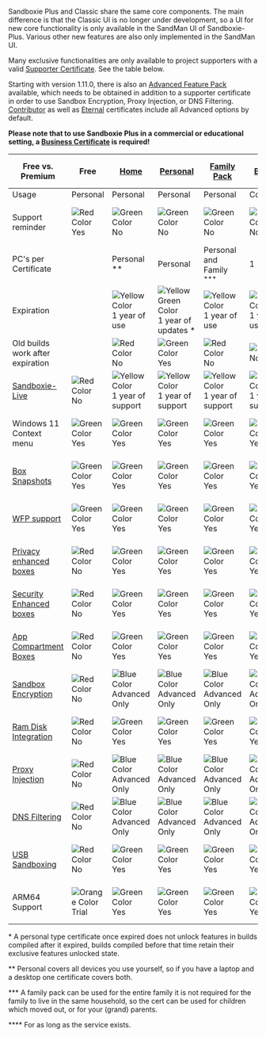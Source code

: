 Sandboxie Plus and Classic share the same core components. The main difference is that the Classic UI is no longer under development, so a UI for new core functionality is only available in the SandMan UI of Sandboxie-Plus. Various other new features are also only implemented in the SandMan UI.

Many exclusive functionalities are only available to project supporters with a valid [Supporter Certificate](https://sandboxie-plus.com/supporter-certificate/). See the table below.

Starting with version 1.11.0, there is also an [Advanced Feature Pack](https://xanasoft.com/product/sandboxie-plus-advanced-upgrade/) available, which needs to be obtained in addition to a supporter certificate in order to use Sandbox Encryption, Proxy Injection, or DNS Filtering. [Contributor](https://sandboxie-plus.com/contribute/) as well as [Eternal](https://xanasoft.com/product/sandboxie-plus-eternal/) certificates include all Advanced options by default.

**Please note that to use Sandboxie Plus in a commercial or educational setting, a [Business Certificate](https://xanasoft.com/product/sandboxie-plus-business-certificate/) is required!**

| Free vs. Premium           											| Free                                            												| [Home](https://xanasoft.com/product/sandboxie-plus-home/)  												| [Personal](https://xanasoft.com/product/sandboxie-plus-personal/)  													| [Family Pack](https://xanasoft.com/product/sandboxie-plus-familypack/)  									| [Business](https://xanasoft.com/product/sandboxie-plus-business/)  										| [Eternal](https://xanasoft.com/product/sandboxie-plus-eternal/)  							 			| Plus vs. Classic  | Free 						                     								 				| Premium                                            													|
|-----------------------------------------------------------------------|-----------------------------------------------------------------------------------------------|-----------------------------------------------------------------------------------------------------------|-----------------------------------------------------------------------------------------------------------------------|-----------------------------------------------------------------------------------------------------------|-----------------------------------------------------------------------------------------------------------|-------------------------------------------------------------------------------------------------------|-------------------|-----------------------------------------------------------------------------------------------|-------------------------------------------------------------------------------------------------------|
| Usage 																| Personal 						 																| Personal                                        															| Personal                                                    															| Personal                                                          										| Commercial                                                        										| Personal                                                    											| 					|	                                                      								 		|                 																						|
| Support reminder 				 										| ![Red Color](https://placeholder.antonshell.me/img?width=15&color_bg=ff0000&text=+) Yes   	| ![Green Color](https://placeholder.antonshell.me/img?width=15&color_bg=7cfc00&text=+) No 					| ![Green Color](https://placeholder.antonshell.me/img?width=15&color_bg=7cfc00&text=+) No   							| ![Green Color](https://placeholder.antonshell.me/img?width=15&color_bg=7cfc00&text=+) No   				| ![Green Color](https://placeholder.antonshell.me/img?width=15&color_bg=7cfc00&text=+) No   				| ![Green Color](https://placeholder.antonshell.me/img?width=15&color_bg=7cfc00&text=+) No    			|                 	| ![Red Color](https://placeholder.antonshell.me/img?width=15&color_bg=ff0000&text=+) Yes 		| ![Green Color](https://placeholder.antonshell.me/img?width=15&color_bg=7cfc00&text=+) No 				|
| PC's per Certificate 			 										|                                                 												| Personal \*\*                                               												| Personal                                                          													| Personal and Family <sup>\*\*\*</sup>                                           							| 1                                                           												| Personal and Family           															 			|                 	|                                                 								 				| As Certified  																						|
| Expiration 					 										|                                                 												| ![Yellow Color](https://placeholder.antonshell.me/img?width=15&color_bg=ffff00&text=+) 1 year of use  	| ![Yellow Green Color](https://placeholder.antonshell.me/img?width=15&color_bg=9acd32&text=+) 1 year of updates \* 	| ![Yellow Color](https://placeholder.antonshell.me/img?width=15&color_bg=ffff00&text=+) 1 year of use  	| ![Yellow Color](https://placeholder.antonshell.me/img?width=15&color_bg=ffff00&text=+) 1 year of use  	| ![Green Color](https://placeholder.antonshell.me/img?width=15&color_bg=7cfc00&text=+) No   			|                 	|                                                 								 				| As Certified  																						|
| Old builds work after expiration 	 									|                                                 												| ![Red Color](https://placeholder.antonshell.me/img?width=15&color_bg=ff0000&text=+) No    				| ![Green Color](https://placeholder.antonshell.me/img?width=15&color_bg=7cfc00&text=+) Yes   							| ![Red Color](https://placeholder.antonshell.me/img?width=15&color_bg=ff0000&text=+) No   					| ![Red Color](https://placeholder.antonshell.me/img?width=15&color_bg=ff0000&text=+) No   					|                                                            								 			|                 	|                                                 								 				| As Certified  																						|
| [Sandboxie-Live](../PlusContent/Sandboxie-Live.md) 					| ![Red Color](https://placeholder.antonshell.me/img?width=15&color_bg=ff0000&text=+) No    	| ![Yellow Color](https://placeholder.antonshell.me/img?width=15&color_bg=ffff00&text=+) 1 year of support  | ![Yellow Color](https://placeholder.antonshell.me/img?width=15&color_bg=ffff00&text=+) 1 year of support  			| ![Yellow Color](https://placeholder.antonshell.me/img?width=15&color_bg=ffff00&text=+) 1 year of support  | ![Yellow Color](https://placeholder.antonshell.me/img?width=15&color_bg=ffff00&text=+) 1 year of support 	| ![Green Color](https://placeholder.antonshell.me/img?width=15&color_bg=7cfc00&text=+) Yes\*\*\*\* 	|                 	| ![Red Color](https://placeholder.antonshell.me/img?width=15&color_bg=ff0000&text=+) No  		| ![Red Color](https://placeholder.antonshell.me/img?width=15&color_bg=ff0000&text=+) No 				|
| Windows 11 Context menu        										| ![Green Color](https://placeholder.antonshell.me/img?width=15&color_bg=7cfc00&text=+) Yes 	| ![Green Color](https://placeholder.antonshell.me/img?width=15&color_bg=7cfc00&text=+) Yes  				| ![Green Color](https://placeholder.antonshell.me/img?width=15&color_bg=7cfc00&text=+) Yes  							| ![Green Color](https://placeholder.antonshell.me/img?width=15&color_bg=7cfc00&text=+) Yes  				| ![Green Color](https://placeholder.antonshell.me/img?width=15&color_bg=7cfc00&text=+) Yes  				| ![Green Color](https://placeholder.antonshell.me/img?width=15&color_bg=7cfc00&text=+) Yes  			|                 	| ![Red Color](https://placeholder.antonshell.me/img?width=15&color_bg=ff0000&text=+) No  		| ![Red Color](https://placeholder.antonshell.me/img?width=15&color_bg=ff0000&text=+) No 				|
| [Box Snapshots](../PlusContent/BoxSnapshots.md)  						| ![Green Color](https://placeholder.antonshell.me/img?width=15&color_bg=7cfc00&text=+) Yes 	| ![Green Color](https://placeholder.antonshell.me/img?width=15&color_bg=7cfc00&text=+) Yes  				| ![Green Color](https://placeholder.antonshell.me/img?width=15&color_bg=7cfc00&text=+) Yes  							| ![Green Color](https://placeholder.antonshell.me/img?width=15&color_bg=7cfc00&text=+) Yes  				| ![Green Color](https://placeholder.antonshell.me/img?width=15&color_bg=7cfc00&text=+) Yes  				| ![Green Color](https://placeholder.antonshell.me/img?width=15&color_bg=7cfc00&text=+) Yes  			|                 	| ![Red Color](https://placeholder.antonshell.me/img?width=15&color_bg=ff0000&text=+) No  		| ![Red Color](https://placeholder.antonshell.me/img?width=15&color_bg=ff0000&text=+) No 				|
| [WFP support](../PlusContent/WFPSupport.md)  							| ![Green Color](https://placeholder.antonshell.me/img?width=15&color_bg=7cfc00&text=+) Yes 	| ![Green Color](https://placeholder.antonshell.me/img?width=15&color_bg=7cfc00&text=+) Yes  				| ![Green Color](https://placeholder.antonshell.me/img?width=15&color_bg=7cfc00&text=+) Yes  							| ![Green Color](https://placeholder.antonshell.me/img?width=15&color_bg=7cfc00&text=+) Yes  				| ![Green Color](https://placeholder.antonshell.me/img?width=15&color_bg=7cfc00&text=+) Yes  				| ![Green Color](https://placeholder.antonshell.me/img?width=15&color_bg=7cfc00&text=+) Yes  			|                 	| ![Red Color](https://placeholder.antonshell.me/img?width=15&color_bg=ff0000&text=+) No  		| ![Yellow Color](https://placeholder.antonshell.me/img?width=15&color_bg=ffff00&text=+) Yes (No UI) 	|
| [Privacy enhanced boxes](../PlusContent/privacy-mode.md)  			| ![Red Color](https://placeholder.antonshell.me/img?width=15&color_bg=ff0000&text=+) No    	| ![Green Color](https://placeholder.antonshell.me/img?width=15&color_bg=7cfc00&text=+) Yes  				| ![Green Color](https://placeholder.antonshell.me/img?width=15&color_bg=7cfc00&text=+) Yes  							| ![Green Color](https://placeholder.antonshell.me/img?width=15&color_bg=7cfc00&text=+) Yes  				| ![Green Color](https://placeholder.antonshell.me/img?width=15&color_bg=7cfc00&text=+) Yes  				| ![Green Color](https://placeholder.antonshell.me/img?width=15&color_bg=7cfc00&text=+) Yes  			|                 	| ![Red Color](https://placeholder.antonshell.me/img?width=15&color_bg=ff0000&text=+) No  		| ![Yellow Color](https://placeholder.antonshell.me/img?width=15&color_bg=ffff00&text=+) Yes (No UI) 	|
| [Security Enhanced boxes](../PlusContent/security-mode.md)  			| ![Red Color](https://placeholder.antonshell.me/img?width=15&color_bg=ff0000&text=+) No    	| ![Green Color](https://placeholder.antonshell.me/img?width=15&color_bg=7cfc00&text=+) Yes  				| ![Green Color](https://placeholder.antonshell.me/img?width=15&color_bg=7cfc00&text=+) Yes  							| ![Green Color](https://placeholder.antonshell.me/img?width=15&color_bg=7cfc00&text=+) Yes  				| ![Green Color](https://placeholder.antonshell.me/img?width=15&color_bg=7cfc00&text=+) Yes  				| ![Green Color](https://placeholder.antonshell.me/img?width=15&color_bg=7cfc00&text=+) Yes  			|                 	| ![Red Color](https://placeholder.antonshell.me/img?width=15&color_bg=ff0000&text=+) No  		| ![Yellow Color](https://placeholder.antonshell.me/img?width=15&color_bg=ffff00&text=+) Yes (No UI) 	|
| [App Compartment Boxes](../PlusContent/compartment-mode.md) 			| ![Red Color](https://placeholder.antonshell.me/img?width=15&color_bg=ff0000&text=+) No    	| ![Green Color](https://placeholder.antonshell.me/img?width=15&color_bg=7cfc00&text=+) Yes  				| ![Green Color](https://placeholder.antonshell.me/img?width=15&color_bg=7cfc00&text=+) Yes  							| ![Green Color](https://placeholder.antonshell.me/img?width=15&color_bg=7cfc00&text=+) Yes  				| ![Green Color](https://placeholder.antonshell.me/img?width=15&color_bg=7cfc00&text=+) Yes  				| ![Green Color](https://placeholder.antonshell.me/img?width=15&color_bg=7cfc00&text=+) Yes  			|                 	| ![Red Color](https://placeholder.antonshell.me/img?width=15&color_bg=ff0000&text=+) No  		| ![Yellow Color](https://placeholder.antonshell.me/img?width=15&color_bg=ffff00&text=+) Yes (No UI) 	|
| [Sandbox Encryption](../PlusContent/BoxEncryption.md)  				| ![Red Color](https://placeholder.antonshell.me/img?width=15&color_bg=ff0000&text=+) No    	| ![Blue Color](https://placeholder.antonshell.me/img?width=15&color_bg=00bfff&text=+) Advanced Only  		| ![Blue Color](https://placeholder.antonshell.me/img?width=15&color_bg=00bfff&text=+) Advanced Only  					| ![Blue Color](https://placeholder.antonshell.me/img?width=15&color_bg=00bfff&text=+) Advanced Only  		| ![Blue Color](https://placeholder.antonshell.me/img?width=15&color_bg=00bfff&text=+) Advanced Only  		| ![Green Color](https://placeholder.antonshell.me/img?width=15&color_bg=7cfc00&text=+) Yes  			|                 	| ![Red Color](https://placeholder.antonshell.me/img?width=15&color_bg=ff0000&text=+) No  		| ![Red Color](https://placeholder.antonshell.me/img?width=15&color_bg=ff0000&text=+) No 				|
| [Ram Disk Integration](../PlusContent/RamDiskSupport.md)  			| ![Red Color](https://placeholder.antonshell.me/img?width=15&color_bg=ff0000&text=+) No    	| ![Green Color](https://placeholder.antonshell.me/img?width=15&color_bg=7cfc00&text=+) Yes  				| ![Green Color](https://placeholder.antonshell.me/img?width=15&color_bg=7cfc00&text=+) Yes  							| ![Green Color](https://placeholder.antonshell.me/img?width=15&color_bg=7cfc00&text=+) Yes  				| ![Green Color](https://placeholder.antonshell.me/img?width=15&color_bg=7cfc00&text=+) Yes  				| ![Green Color](https://placeholder.antonshell.me/img?width=15&color_bg=7cfc00&text=+) Yes  			|                 	| ![Red Color](https://placeholder.antonshell.me/img?width=15&color_bg=ff0000&text=+) No  		| ![Yellow Color](https://placeholder.antonshell.me/img?width=15&color_bg=ffff00&text=+) Yes (No UI) 	|
| [Proxy Injection](../PlusContent/ProxySupport.md)  					| ![Red Color](https://placeholder.antonshell.me/img?width=15&color_bg=ff0000&text=+) No    	| ![Blue Color](https://placeholder.antonshell.me/img?width=15&color_bg=00bfff&text=+) Advanced Only  		| ![Blue Color](https://placeholder.antonshell.me/img?width=15&color_bg=00bfff&text=+) Advanced Only  					| ![Blue Color](https://placeholder.antonshell.me/img?width=15&color_bg=00bfff&text=+) Advanced Only  		| ![Blue Color](https://placeholder.antonshell.me/img?width=15&color_bg=00bfff&text=+) Advanced Only  		| ![Green Color](https://placeholder.antonshell.me/img?width=15&color_bg=7cfc00&text=+) Yes  			|                 	| ![Red Color](https://placeholder.antonshell.me/img?width=15&color_bg=ff0000&text=+) No  		| ![Yellow Color](https://placeholder.antonshell.me/img?width=15&color_bg=ffff00&text=+) Yes (No UI) 	|
| [DNS Filtering](../PlusContent/DNSFilter.md)  						| ![Red Color](https://placeholder.antonshell.me/img?width=15&color_bg=ff0000&text=+) No    	| ![Blue Color](https://placeholder.antonshell.me/img?width=15&color_bg=00bfff&text=+) Advanced Only  		| ![Blue Color](https://placeholder.antonshell.me/img?width=15&color_bg=00bfff&text=+) Advanced Only  					| ![Blue Color](https://placeholder.antonshell.me/img?width=15&color_bg=00bfff&text=+) Advanced Only  		| ![Blue Color](https://placeholder.antonshell.me/img?width=15&color_bg=00bfff&text=+) Advanced Only  		| ![Green Color](https://placeholder.antonshell.me/img?width=15&color_bg=7cfc00&text=+) Yes  			|                 	| ![Red Color](https://placeholder.antonshell.me/img?width=15&color_bg=ff0000&text=+) No  		| ![Yellow Color](https://placeholder.antonshell.me/img?width=15&color_bg=ffff00&text=+) Yes (No UI) 	|
| [USB Sandboxing](../PlusContent/USBSandboxing.md)  					| ![Red Color](https://placeholder.antonshell.me/img?width=15&color_bg=ff0000&text=+) No    	| ![Green Color](https://placeholder.antonshell.me/img?width=15&color_bg=7cfc00&text=+) Yes  				| ![Green Color](https://placeholder.antonshell.me/img?width=15&color_bg=7cfc00&text=+) Yes  							| ![Green Color](https://placeholder.antonshell.me/img?width=15&color_bg=7cfc00&text=+) Yes  				| ![Green Color](https://placeholder.antonshell.me/img?width=15&color_bg=7cfc00&text=+) Yes  				| ![Green Color](https://placeholder.antonshell.me/img?width=15&color_bg=7cfc00&text=+) Yes  			|                 	| ![Red Color](https://placeholder.antonshell.me/img?width=15&color_bg=ff0000&text=+) No  		| ![Red Color](https://placeholder.antonshell.me/img?width=15&color_bg=ff0000&text=+) No 				|
| ARM64 Support                                							| ![Orange Color](https://placeholder.antonshell.me/img?width=15&color_bg=ffa500&text=+) Trial 	| ![Green Color](https://placeholder.antonshell.me/img?width=15&color_bg=00ff00&text=+) Yes  				| ![Green Color](https://placeholder.antonshell.me/img?width=15&color_bg=00ff00&text=+) Yes  							| ![Green Color](https://placeholder.antonshell.me/img?width=15&color_bg=00ff00&text=+) Yes  				| ![Green Color](https://placeholder.antonshell.me/img?width=15&color_bg=00ff00&text=+) Yes  				| ![Green Color](https://placeholder.antonshell.me/img?width=15&color_bg=00ff00&text=+) Yes  			|                   | ![Red Color](https://placeholder.antonshell.me/img?width=15&color_bg=ff0000&text=+) No 		| ![Red Color](https://placeholder.antonshell.me/img?width=15&color_bg=ff0000&text=+) No 				|

\* A personal type certificate once expired does not unlock features in builds compiled after it expired, builds compiled before that time retain their exclusive features unlocked state.

\*\* Personal covers all devices you use yourself, so if you have a laptop and a desktop one certificate covers both.

\*\*\* A family pack can be used for the entire family it is not required for the family to live in the same household, so the cert can be used for children which moved out, or for your (grand) parents.

\*\*\*\* For as long as the service exists.